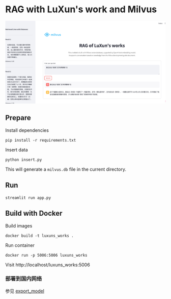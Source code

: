 # RAG with LuXun's work and Milvus
![](luxun_demo.jpeg)
## Prepare
Install dependencies
```shell
pip install -r requirements.txt
```

Insert data
```shell
python insert.py
```
This will generate a `milvus.db` file in the current directory.

## Run
```shell
streamlit run app.py
```

## Build with Docker
Build images
```shell
docker build -t luxuns_works .
```
Run container
```shell
docker run -p 5006:5006 luxuns_works
```
Visit http://localhost/luxuns_works:5006

### 部署到国内网络
参见 [export_model](export_model.md)